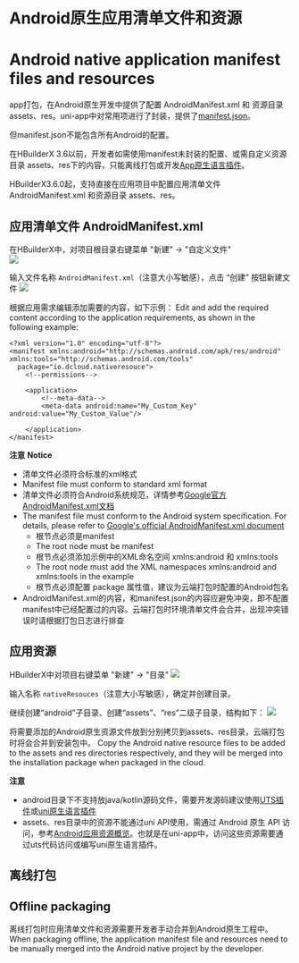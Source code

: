 # Android原生应用清单文件和资源
# Android native application manifest files and resources

app打包，在Android原生开发中提供了配置 AndroidManifest.xml 和 资源目录 assets、res。uni-app中对常用项进行了封装，提供了[manifest.json](https://uniapp.dcloud.net.cn/collocation/manifest-app.html)。

但manifest.json不能包含所有Android的配置。

在HBuilderX 3.6以前，开发者如需使用manifest未封装的配置、或需自定义资源目录 assets、res下的内容，只能离线打包或开发[App原生语言插件](https://nativesupport.dcloud.net.cn/NativePlugin/README)。

HBuilderX3.6.0起，支持直接在应用项目中配置应用清单文件 AndroidManifest.xml 和资源目录 assets、res。


## 应用清单文件 AndroidManifest.xml

在HBuilderX中，对项目根目录右键菜单 "新建" -> "自定义文件"  
![](https://native-res.dcloud.net.cn/images/uniapp/nativeresource/android/newfile.png)

输入文件名称 `AndroidManifest.xml`（注意大小写敏感），点击 “创建” 按钮新建文件
![](https://native-res.dcloud.net.cn/images/uniapp/nativeresource/android/androidmanifest.png)

根据应用需求编辑添加需要的内容，如下示例：
Edit and add the required content according to the application requirements, as shown in the following example:
```
<?xml version="1.0" encoding="utf-8"?>
<manifest xmlns:android="http://schemas.android.com/apk/res/android" xmlns:tools="http://schemas.android.com/tools" 
  package="io.dcloud.nativeresouce">
    <!--permissions-->

    <application>
        <!--meta-data-->
        <meta-data android:name="My_Custom_Key" android:value="My_Custom_Value"/>

    </application>
</manifest>
```


**注意**
**Notice**
- 清单文件必须符合标准的xml格式  
- Manifest file must conform to standard xml format
- 清单文件必须符合Android系统规范，详情参考[Google官方AndroidManifest.xml文档](https://developer.android.google.cn/guide/topics/manifest/manifest-intro)  
- The manifest file must conform to the Android system specification. For details, please refer to [Google's official AndroidManifest.xml document](https://developer.android.google.cn/guide/topics/manifest/manifest-intro)
    * 根节点必须是manifest  
    * The root node must be manifest
	* 根节点必须添加示例中的XML命名空间 xmlns:android 和 xmlns:tools  
	* The root node must add the XML namespaces xmlns:android and xmlns:tools in the example
	* 根节点必须配置 package 属性值，建议为云端打包时配置的Android包名  
- AndroidManifest.xml的内容，和manifest.json的内容应避免冲突，即不配置manifest中已经配置过的内容。云端打包时环境清单文件会合并，出现冲突错误时请根据打包日志进行排查



## 应用资源  

HBuilderX中对项目右键菜单 "新建" -> "目录"
![](https://native-res.dcloud.net.cn/images/uniapp/nativeresource/android/newdir.png)

输入名称 `nativeResouces`（注意大小写敏感），确定并创建目录。

继续创建“android”子目录、创建“assets”、“res”二级子目录，结构如下：
![](https://native-res.dcloud.net.cn/images/uniapp/nativeresource/android/directory.png)

将需要添加的Android原生资源文件放到分别拷贝到assets、res目录，云端打包时将会合并到安装包中。
Copy the Android native resource files to be added to the assets and res directories respectively, and they will be merged into the installation package when packaged in the cloud.

**注意**
- android目录下不支持放java/kotlin源码文件，需要开发源码建议使用[UTS插件](https://uniapp.dcloud.net.cn/plugin/uts-plugin.html)或[uni原生语言插件](https://nativesupport.dcloud.net.cn/NativePlugin/README)  
- assets、res目录中的资源不能通过uni API使用，需通过 Android 原生 API 访问，参考[Android应用资源概览](https://developer.android.google.cn/guide/topics/resources/providing-resources)。也就是在uni-app中，访问这些资源需要通过uts代码访问或编写uni原生语言插件。


## 离线打包  
## Offline packaging
离线打包时应用清单文件和资源需要开发者手动合并到Android原生工程中。
When packaging offline, the application manifest file and resources need to be manually merged into the Android native project by the developer.


